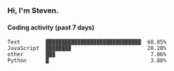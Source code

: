 ### Hi, I'm Steven.

#### Coding activity (past 7 days)
```
Text        ▓▓▓▓▓▓▓▓▓▓▓▓▓▓▓▓▓▓▓▓▓▓▓▓▓▓▓▓▓▓  68.85%
JavaScript  ▓▓▓▓▓▓▓▓                        20.20%
other       ▓▓▓                              7.06%
Python      ▓                                3.88%
```
